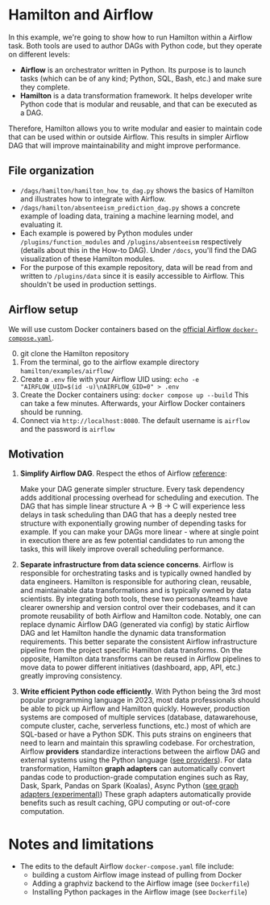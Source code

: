 # Hamilton and Airflow

In this example, we're going to show how to run Hamilton within a Airflow task. Both tools are used to author DAGs with Python code, but they operate on different levels:
- **Airflow** is an orchestrator written in Python. Its purpose is to launch tasks (which can be of any kind; Python, SQL, Bash, etc.) and make sure they complete.
- **Hamilton** is a data transformation framework. It helps developer write Python code that is modular and reusable, and that can be executed as a DAG.

Therefore, Hamilton allows you to write modular and easier to maintain code that can be used within or outside Airflow. This results in simpler Airflow DAG that will improve maintainability and might improve performance.

## File organization
- `/dags/hamilton/hamilton_how_to_dag.py` shows the basics of Hamilton and illustrates how to integrate with Airflow.
- `/dags/hamilton/absenteeism_prediction_dag.py` shows a concrete example of loading data, training a machine learning model, and evaluating it.
- Each example is powered by Python modules under `/plugins/function_modules` and `/plugins/absenteeism` respectively (details about this in the How-to DAG). Under `/docs`, you'll find the DAG visualization of these Hamilton modules.
- For the purpose of this example repository, data will be read from and written to `/plugins/data` since it is easily accessible to Airflow. This shouldn't be used in production settings.


## Airflow setup
We will use custom Docker containers based on the [official Airflow `docker-compose.yaml`](https://airflow.apache.org/docs/apache-airflow/stable/howto/docker-compose/index.html).

0. git clone the Hamilton repository
1. From the terminal, go to the airflow example directory `hamilton/examples/airflow/`
2. Create a `.env` file with your Airflow UID using: `echo -e "AIRFLOW_UID=$(id -u)\nAIRFLOW_GID=0" > .env`
3. Create the Docker containers using: `docker compose up --build` This can take a few minutes. Afterwards, your Airflow Docker containers should be running.
4. Connect via `http://localhost:8080`. The default username is `airflow` and the password is `airflow`

## Motivation
1. **Simplify Airflow DAG**. Respect the ethos of Airflow [reference](https://airflow.apache.org/docs/apache-airflow/stable/best-practices.html#communication):

    Make your DAG generate simpler structure. Every task dependency adds additional processing overhead for scheduling and execution.
    The DAG that has simple linear structure A -> B -> C will experience less delays in task scheduling than DAG that has a deeply nested tree structure with exponentially growing number of depending tasks for example. If you can make your DAGs more linear - where at single point in execution there are as few potential candidates to run among the tasks, this will likely improve overall scheduling performance.


3. **Separate infrastructure from data science concerns**. Airflow is responsible for orchestrating tasks and is typically owned handled by data engineers. Hamilton is responsible for authoring clean, reusable, and maintainable data transformations and is typically owned by data scientists. By integrating both tools, these two personas/teams have clearer ownership and version control over their codebases, and it can promote reusability of both Airflow and Hamilton code. Notably, one can replace dynamic Airflow DAG (generated via config) by static Airflow DAG and let Hamilton handle the dynamic data transformation requirements. This better separate the consistent Airflow infrastructure pipeline from the project specific Hamilton data transforms. On the opposite, Hamilton data transforms can be reused in Airflow pipelines to move data to power different initiatives (dashboard, app, API, etc.) greatly improving consistency.

4. **Write efficient Python code efficiently**. With Python being the 3rd most popular programming language in 2023, most data professionals should be able to pick up Airflow and Hamilton quickly. However, production systems are composed of multiple services (database, datawarehouse, compute cluster, cache, serverless functions, etc.) most of which are SQL-based or have a Python SDK. This puts strains on engineers that need to learn and maintain this sprawling codebase. For orchestration, Airflow **providers** standardize interactions between the airflow DAG and external systems using the Python language ([see providers](https://registry.astronomer.io/providers)). For data transformation, Hamilton **graph adapters** can automatically convert pandas code to production-grade computation engines such as Ray, Dask, Spark, Pandas on Spark (Koalas), Async Python ([see graph adapters (experimental)](https://hamilton.dagworks.io/en/latest/reference/graph-adapters/)) These graph adapters automatically provide benefits such as result caching, GPU computing or out-of-core computation.


# Notes and limitations
- The edits to the default Airflow `docker-compose.yaml` file include:
    - building a custom Airflow image instead of pulling from Docker
    - Adding a graphviz backend to the Airflow image (see `Dockerfile`)
    - Installing Python packages in the Airflow image (see `Dockerfile`)

